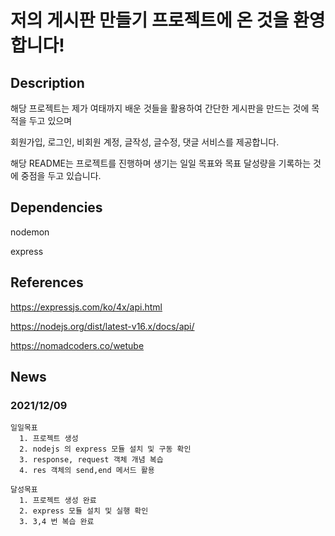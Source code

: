 # 저의 게시판 만들기 프로젝트에 온 것을 환영합니다!

## Description
  해당 프로젝트는 제가 여태까지 배운 것들을 활용하여 간단한 게시판을 만드는 것에 목적을 두고 있으며
  
  회원가입, 로그인, 비회원 계정, 글작성, 글수정, 댓글 서비스를 제공합니다.
  
  해당 README는 프로젝트를 진행하며 생기는 일일 목표와 목표 달성량을 기록하는 것에 중점을 두고 있습니다.

## Dependencies
  nodemon

  express

## References
  https://expressjs.com/ko/4x/api.html

  https://nodejs.org/dist/latest-v16.x/docs/api/

  https://nomadcoders.co/wetube

## News

### 2021/12/09
    일일목표
      1. 프로젝트 생성
      2. nodejs 의 express 모듈 설치 및 구동 확인
      3. response, request 객체 개념 복습
      4. res 객체의 send,end 메서드 활용
    
    달성목표
      1. 프로젝트 생성 완료
      2. express 모듈 설치 및 실행 확인
      3. 3,4 번 복습 완료

